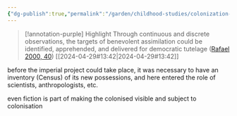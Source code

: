 ```yaml
---
{"dg-publish":true,"permalink":"/garden/childhood-studies/colonization-begins-with-categorization/","created":"2024-04-29T20:05:56.000+08:00","updated":"2024-07-31T16:21:24.000+08:00"}
---
```


> [!annotation-purple] Highlight
>Through continuous and discrete observations, the targets of benevolent assimilation could be identified, apprehended, and delivered for democratic tutelage ([Rafael 2000, 40](zotero://open-pdf/library/items/CQJBIZY8?page=40&annotation=DNLFNLUC))
> [[2024-04-29#13:42\|2024-04-29#13:42]]

before the imperial project could take place, it was necessary to have an inventory (Census) of its new possessions, and here entered the role of scientists, anthropologists, etc.

even fiction is part of making the colonised visible and subject to colonisation